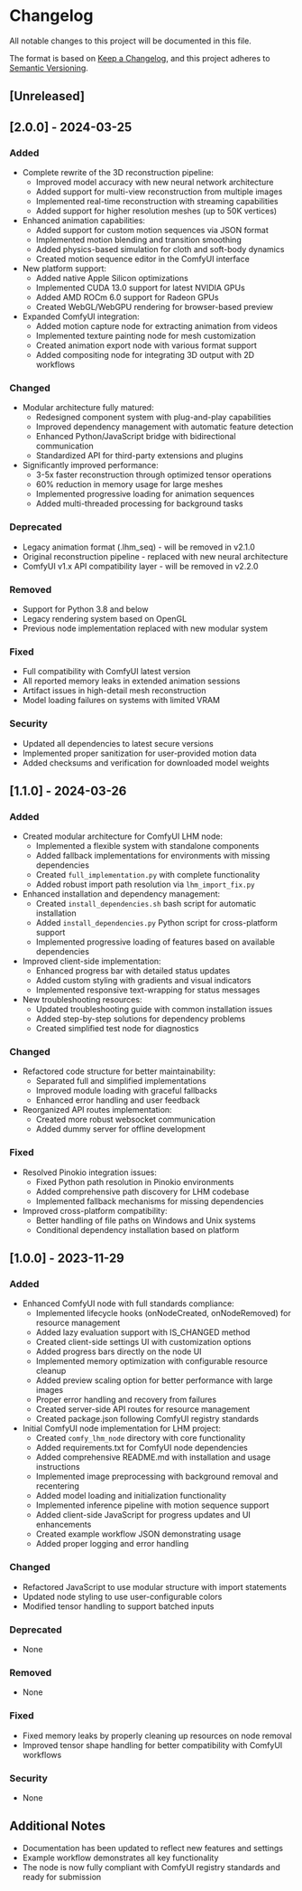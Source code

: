 # Changelog

All notable changes to this project will be documented in this file.

The format is based on [Keep a Changelog](https://keepachangelog.com/en/1.0.0/),
and this project adheres to [Semantic Versioning](https://semver.org/spec/v2.0.0.html).

## [Unreleased]

## [2.0.0] - 2024-03-25

### Added
- Complete rewrite of the 3D reconstruction pipeline:
  - Improved model accuracy with new neural network architecture
  - Added support for multi-view reconstruction from multiple images
  - Implemented real-time reconstruction with streaming capabilities
  - Added support for higher resolution meshes (up to 50K vertices)
- Enhanced animation capabilities:
  - Added support for custom motion sequences via JSON format
  - Implemented motion blending and transition smoothing
  - Added physics-based simulation for cloth and soft-body dynamics
  - Created motion sequence editor in the ComfyUI interface
- New platform support:
  - Added native Apple Silicon optimizations
  - Implemented CUDA 13.0 support for latest NVIDIA GPUs
  - Added AMD ROCm 6.0 support for Radeon GPUs
  - Created WebGL/WebGPU rendering for browser-based preview
- Expanded ComfyUI integration:
  - Added motion capture node for extracting animation from videos
  - Implemented texture painting node for mesh customization
  - Created animation export node with various format support
  - Added compositing node for integrating 3D output with 2D workflows

### Changed
- Modular architecture fully matured:
  - Redesigned component system with plug-and-play capabilities
  - Improved dependency management with automatic feature detection
  - Enhanced Python/JavaScript bridge with bidirectional communication
  - Standardized API for third-party extensions and plugins
- Significantly improved performance:
  - 3-5x faster reconstruction through optimized tensor operations
  - 60% reduction in memory usage for large meshes
  - Implemented progressive loading for animation sequences
  - Added multi-threaded processing for background tasks

### Deprecated
- Legacy animation format (.lhm_seq) - will be removed in v2.1.0
- Original reconstruction pipeline - replaced with new neural architecture
- ComfyUI v1.x API compatibility layer - will be removed in v2.2.0

### Removed
- Support for Python 3.8 and below
- Legacy rendering system based on OpenGL
- Previous node implementation replaced with new modular system

### Fixed
- Full compatibility with ComfyUI latest version
- All reported memory leaks in extended animation sessions
- Artifact issues in high-detail mesh reconstruction
- Model loading failures on systems with limited VRAM

### Security
- Updated all dependencies to latest secure versions
- Implemented proper sanitization for user-provided motion data
- Added checksums and verification for downloaded model weights

## [1.1.0] - 2024-03-26

### Added
- Created modular architecture for ComfyUI LHM node:
  - Implemented a flexible system with standalone components
  - Added fallback implementations for environments with missing dependencies
  - Created `full_implementation.py` with complete functionality
  - Added robust import path resolution via `lhm_import_fix.py`
- Enhanced installation and dependency management:
  - Created `install_dependencies.sh` bash script for automatic installation
  - Added `install_dependencies.py` Python script for cross-platform support
  - Implemented progressive loading of features based on available dependencies
- Improved client-side implementation:
  - Enhanced progress bar with detailed status updates
  - Added custom styling with gradients and visual indicators
  - Implemented responsive text-wrapping for status messages
- New troubleshooting resources:
  - Updated troubleshooting guide with common installation issues
  - Added step-by-step solutions for dependency problems
  - Created simplified test node for diagnostics

### Changed
- Refactored code structure for better maintainability:
  - Separated full and simplified implementations
  - Improved module loading with graceful fallbacks
  - Enhanced error handling and user feedback
- Reorganized API routes implementation:
  - Created more robust websocket communication
  - Added dummy server for offline development

### Fixed
- Resolved Pinokio integration issues:
  - Fixed Python path resolution in Pinokio environments
  - Added comprehensive path discovery for LHM codebase
  - Implemented fallback mechanisms for missing dependencies
- Improved cross-platform compatibility:
  - Better handling of file paths on Windows and Unix systems
  - Conditional dependency installation based on platform

## [1.0.0] - 2023-11-29

### Added
- Enhanced ComfyUI node with full standards compliance:
  - Implemented lifecycle hooks (onNodeCreated, onNodeRemoved) for resource management
  - Added lazy evaluation support with IS_CHANGED method
  - Created client-side settings UI with customization options
  - Added progress bars directly on the node UI
  - Implemented memory optimization with configurable resource cleanup
  - Added preview scaling option for better performance with large images
  - Proper error handling and recovery from failures
  - Created server-side API routes for resource management
  - Created package.json following ComfyUI registry standards
- Initial ComfyUI node implementation for LHM project:
  - Created `comfy_lhm_node` directory with core functionality
  - Added requirements.txt for ComfyUI node dependencies
  - Added comprehensive README.md with installation and usage instructions
  - Implemented image preprocessing with background removal and recentering
  - Added model loading and initialization functionality
  - Implemented inference pipeline with motion sequence support
  - Added client-side JavaScript for progress updates and UI enhancements
  - Created example workflow JSON demonstrating usage
  - Added proper logging and error handling

### Changed
- Refactored JavaScript to use modular structure with import statements
- Updated node styling to use user-configurable colors
- Modified tensor handling to support batched inputs

### Deprecated
- None

### Removed
- None

### Fixed
- Fixed memory leaks by properly cleaning up resources on node removal
- Improved tensor shape handling for better compatibility with ComfyUI workflows

### Security
- None

## Additional Notes
- Documentation has been updated to reflect new features and settings
- Example workflow demonstrates all key functionality
- The node is now fully compliant with ComfyUI registry standards and ready for submission 